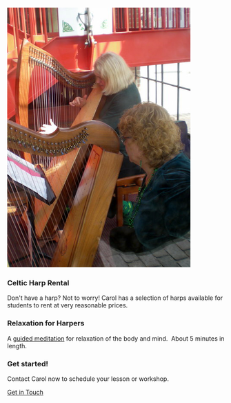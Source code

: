 <a href="/contact"><img src="teaching.jpg"/></a><h3 class="line">Celtic Harp Rental</h3><p>Don't have a harp? Not to worry! Carol has a selection of harps available for students to rent at very reasonable prices.</p>


<h3>Relaxation for Harpers</h3>
<p>A <a href="/relaxation-exercise-for-harpers">guided meditation</a> for relaxation of the body and mind.  About 5 minutes in length.
 </p>

 <h3 class="line">Get started!</h3><p>Contact Carol now to schedule your lesson or workshop.</p><a class="btn btn-primary btn-large" href="/contact">Get in Touch</a>

